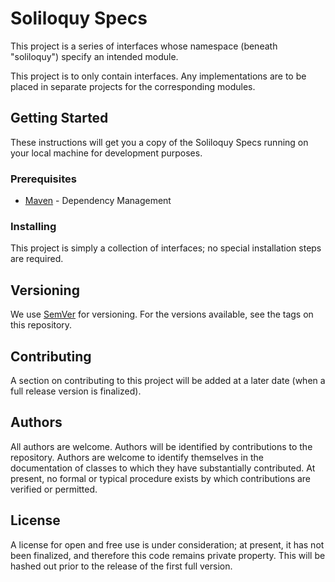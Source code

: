 # Soliloquy Specs

This project is a series of interfaces whose namespace (beneath "soliloquy") specify an intended module.

This project is to only contain interfaces. Any implementations are to be placed in separate projects for the corresponding modules.

## Getting Started

These instructions will get you a copy of the Soliloquy Specs running on your local machine for development purposes.

### Prerequisites

* [Maven](https://maven.apache.org/) - Dependency Management

### Installing

This project is simply a collection of interfaces; no special installation steps are required.

## Versioning

We use [SemVer](http://semver.org/) for versioning. For the versions available, see the tags on this repository.

## Contributing

A section on contributing to this project will be added at a later date (when a full release version is finalized).

## Authors

All authors are welcome. Authors will be identified by contributions to the repository. Authors are welcome to identify themselves in the documentation of classes to which they have substantially contributed. At present, no formal or typical procedure exists by which contributions are verified or permitted.

## License

A license for open and free use is under consideration; at present, it has not been finalized, and therefore this code remains private property. This will be hashed out prior to the release of the first full version.
